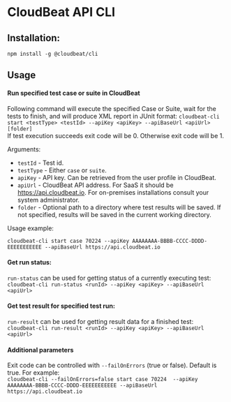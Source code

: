 
# CloudBeat API CLI

## Installation:
```npm install -g @cloudbeat/cli```

## Usage

#### Run specified test case or suite in CloudBeat
Following command will execute the specified Case or Suite, wait for the tests to finish, and will produce XML report in JUnit format: 
```cloudbeat-cli start <testType> <testId> --apiKey <apiKey> --apiBaseUrl <apiUrl> [folder]```  
If test execution succeeds exit code will be 0. Otherwise exit code will be 1.

Arguments:

* `testId` - Test id.
* `testType` - Either `case` or `suite`.
* `apiKey` - API key. Can be retrieved from the user profile in CloudBeat.
* `apiUrl` - CloudBeat API address. For SaaS it should be https://api.cloudbeat.io. For on-premises installations consult your system administrator.
* `folder` - Optional path to a directory where test results will be saved. If not specified, results will be saved in the current working directory.

Usage example:

`cloudbeat-cli start case 70224 --apiKey AAAAAAAA-BBBB-CCCC-DDDD-EEEEEEEEEEE --apiBaseUrl https://api.cloudbeat.io`

#### Get run status:
`run-status` can be used for getting status of a currently executing test:  
```cloudbeat-cli run-status <runId> --apiKey <apiKey> --apiBaseUrl <apiUrl>```

#### Get test result for specified test run:
`run-result` can be used for getting result data for a finished test:  
```cloudbeat-cli run-result <runId> --apiKey <apiKey> --apiBaseUrl <apiUrl>```

#### Additional parameters

Exit code can be controlled with `--failOnErrors` (true or false). Default is true.
For example:  
`cloudbeat-cli --failOnErrors=false start case 70224  --apiKey AAAAAAAA-BBBB-CCCC-DDDD-EEEEEEEEEEE --apiBaseUrl https://api.cloudbeat.io`
